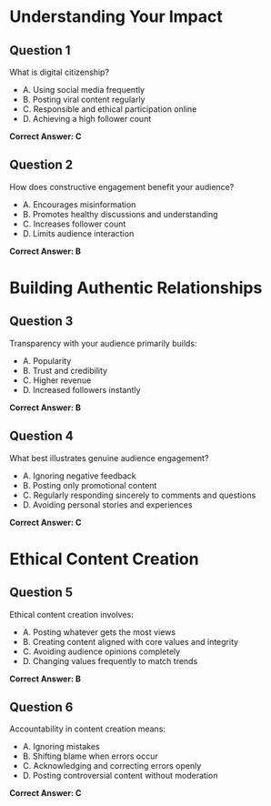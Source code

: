 # Understanding Your Impact

## Question 1
What is digital citizenship?

- A. Using social media frequently
- B. Posting viral content regularly
- C. Responsible and ethical participation online
- D. Achieving a high follower count

**Correct Answer: C**

## Question 2
How does constructive engagement benefit your audience?

- A. Encourages misinformation
- B. Promotes healthy discussions and understanding
- C. Increases follower count
- D. Limits audience interaction

**Correct Answer: B**

# Building Authentic Relationships

## Question 3
Transparency with your audience primarily builds:

- A. Popularity
- B. Trust and credibility
- C. Higher revenue
- D. Increased followers instantly

**Correct Answer: B**

## Question 4
What best illustrates genuine audience engagement?

- A. Ignoring negative feedback
- B. Posting only promotional content
- C. Regularly responding sincerely to comments and questions
- D. Avoiding personal stories and experiences

**Correct Answer: C**

# Ethical Content Creation

## Question 5
Ethical content creation involves:

- A. Posting whatever gets the most views
- B. Creating content aligned with core values and integrity
- C. Avoiding audience opinions completely
- D. Changing values frequently to match trends

**Correct Answer: B**

## Question 6
Accountability in content creation means:

- A. Ignoring mistakes
- B. Shifting blame when errors occur
- C. Acknowledging and correcting errors openly
- D. Posting controversial content without moderation

**Correct Answer: C** 